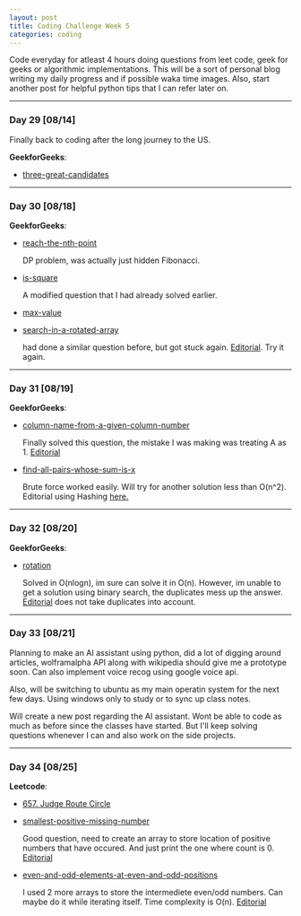 ```yaml
---
layout: post
title: Coding Challenge Week 5
categories: coding
---
```


Code everyday for atleast 4 hours doing questions from leet code, geek for geeks or algorithmic implementations. This will be a sort of personal blog writing my daily progress and if possible waka time images. Also, start another post for helpful python tips that I can refer later on.

---
### **Day 29** [08/14]

Finally back to coding after the long journey to the US.

**GeekforGeeks**:
* [three-great-candidates](http://practice.geeksforgeeks.org/problems/three-great-candidates/0)

---
### **Day 30** [08/18]

**GeekforGeeks**:
* [reach-the-nth-point](http://practice.geeksforgeeks.org/problems/reach-the-nth-point/0)

	DP problem, was actually just hidden Fibonacci. 

* [is-square](http://practice.geeksforgeeks.org/problems/is-square/0)

	A modified question that I had already solved earlier.

* [max-value](http://practice.geeksforgeeks.org/problems/max-value/0)
* [search-in-a-rotated-array](http://practice.geeksforgeeks.org/problems/search-in-a-rotated-array/0)

	had done a similar question before, but got stuck again. [Editorial](http://www.geeksforgeeks.org/search-an-element-in-a-sorted-and-pivoted-array/). Try it again.


---
### **Day 31** [08/19]

**GeekforGeeks**:
* [column-name-from-a-given-column-number](http://practice.geeksforgeeks.org/problems/column-name-from-a-given-column-number/0)

	Finally solved this question, the mistake I was making was treating A as 1. [Editorial](http://www.geeksforgeeks.org/find-excel-column-name-given-number/)

* [find-all-pairs-whose-sum-is-x](http://practice.geeksforgeeks.org/problems/find-all-pairs-whose-sum-is-x/0)

	Brute force worked easily. Will try for another solution less than O(n^2). Editorial using Hashing [here.](http://www.geeksforgeeks.org/given-two-unsorted-arrays-find-pairs-whose-sum-x/)

---
### **Day 32** [08/20]

**GeekforGeeks**:
* [rotation](http://practice.geeksforgeeks.org/problems/rotation/0)

	Solved in O(nlogn), im sure can solve it in O(n). However, im unable to get a solution using binary search, the duplicates mess up the answer. [Editorial](http://www.geeksforgeeks.org/find-rotation-count-rotated-sorted-array/) does not take duplicates into account.

---
### **Day 33** [08/21]

Planning to make an AI assistant using python, did a lot of digging around articles, wolframalpha API along with wikipedia should give me a prototype soon. Can also implement voice recog using google voice api. 

Also, will be switching to ubuntu as my main operatin system for the next few days. Using windows only to study or to sync up class notes.

Will create a new post regarding the AI assistant. Wont be able to code as much as before since the classes have started. But I'll keep solving questions whenever I can and also work on the side projects.

---
### **Day 34** [08/25]

**Leetcode**:

* [657. Judge Route Circle](https://leetcode.com/problems/judge-route-circle/description/)

* [smallest-positive-missing-number](http://practice.geeksforgeeks.org/problems/smallest-positive-missing-number/0)

	Good question, need to create an array to store location of positive numbers that have occured. And just print the one where count is 0. [Editorial](http://www.geeksforgeeks.org/find-the-smallest-positive-number-missing-from-an-unsorted-array/)

* [even-and-odd-elements-at-even-and-odd-positions](http://practice.geeksforgeeks.org/problems/even-and-odd-elements-at-even-and-odd-positions/0)

	I used 2 more arrays to store the intermediete even/odd numbers. Can maybe do it while iterating itself. Time complexity is O(n). [Editorial](http://practice.geeksforgeeks.org/editorial.php?pid=2345)